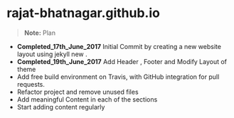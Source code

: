 # rajat-bhatnagar.github.io
> **Note:** Plan
 - **Completed_17th_June_2017** Initial Commit by creating a new website layout using jekyll new .
 - **Completed_19th_June_2017** Add Header , Footer and Modify Layout of theme
 - Add free build environment on Travis, with GitHub integration for pull requests.
 - Refactor project and remove unused files
 - Add meaningful Content in each of the sections
 - Start adding content regularly
